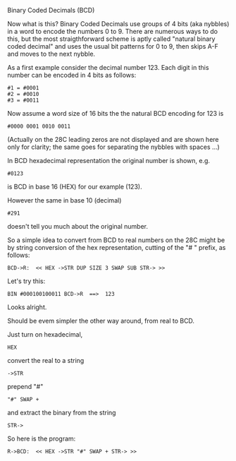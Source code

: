 
Binary Coded Decimals (BCD)

Now what is this? Binary Coded Decimals use groups of 4 bits (aka nybbles) in a word to encode the numbers 0 to 9.
There are numerous ways to do this, but the most straigthforward scheme is aptly called "natural binary coded decimal" and uses the usual bit patterns for 0 to 9, then skips A-F and moves to the next nybble.

As a first example consider the decimal number 123. Each digit in this number can be encoded in 4 bits as follows:

    #1 = #0001
    #2 = #0010
    #3 = #0011

Now assume a word size of 16 bits the the natural BCD encoding for 123 is

    #0000 0001 0010 0011

(Actually on the 28C leading zeros are not displayed and are shown here only for clarity; the same goes for separating the nybbles with spaces ...)

In BCD hexadecimal representation the original number is shown, e.g.

    #0123

is BCD in base 16 (HEX) for our example (123).

However the same in base 10 (decimal) 

    #291

doesn't tell you much about the original number.

So a simple idea to convert from BCD to real numbers on the 28C might be by string conversion of the hex representation, cutting of the "# " prefix, as follows:

    BCD->R:  << HEX ->STR DUP SIZE 3 SWAP SUB STR-> >>

Let's try this:

    BIN #000100100011 BCD->R  ==>  123

Looks alright.

Should be evem simpler the other way around, from real to BCD.

Just turn on hexadecimal,

    HEX

convert the real to a string

    ->STR

prepend "#"

    "#" SWAP +

and extract the binary from the string

    STR->

So here is the program:

    R->BCD:  << HEX ->STR "#" SWAP + STR-> >>



